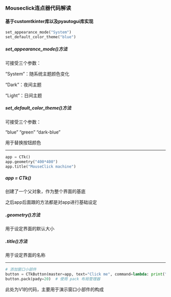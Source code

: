 ### Mouseclick连点器代码解读

#### 基于customtkinter库以及pyautogui库实现

```python
set_appearance_mode("System")
set_default_color_theme("blue")
```

##### set_appearance_mode()方法

可接受三个参数：

“System”：随系统主题颜色变化

“Dark”：夜间主题

“Light”：日间主题

##### set_default_color_theme()方法

可接受三个参数：

“blue” “green” “dark-blue”

用于替换按钮颜色

------

```python
app = CTk()
app.geometry("400*400")
app.title("MouseClick machine")
```

##### app = CTk() 

创建了一个父对象，作为整个界面的基底

之后app后面跟的方法都是对app进行基础设定

##### .geometry()方法

用于设定界面的默认大小

##### .title()方法

用于设定界面的名称

------

```python
# 添加窗口小部件
button = CTkButton(master=app, text="Click me", command=lambda: print("Button clicked"))
button.pack(pady=20)  # 使用 pack 布局管理器
```

此处为V1的代码，主要用于演示窗口小部件的构成

